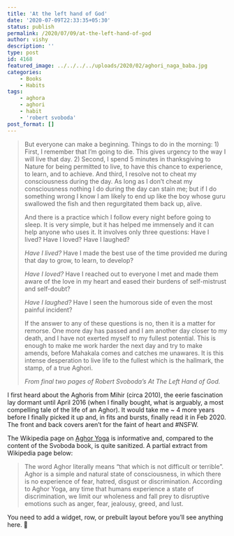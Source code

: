 ```yaml
---
title: 'At the left hand of God'
date: '2020-07-09T22:33:35+05:30'
status: publish
permalink: /2020/07/09/at-the-left-hand-of-god
author: vishy
description: ''
type: post
id: 4168
featured_image: ../../../../uploads/2020/02/aghori_naga_baba.jpg
categories: 
    - Books
    - Habits
tags:
    - aghora
    - aghori
    - habit
    - 'robert svoboda'
post_format: []
---
```

> But everyone can make a beginning. Things to do in the morning: 1) First, I remember that I’m going to die. This gives urgency to the way I will live that day. 2) Second, I spend 5 minutes in thanksgiving to Nature for being permitted to live, to have this chance to experience, to learn, and to achieve. And third, I resolve not to cheat my consciousness during the day. As long as I don’t cheat my consciousness nothing I do during the day can stain me; but if I do something wrong I know I am likely to end up like the boy whose guru swallowed the fish and then regurgitated them back up, alive.
> 
> And there is a practice which I follow every night before going to sleep. It is very simple, but it has helped me immensely and it can help anyone who uses it. It involves only three questions: Have I lived? Have I loved? Have I laughed?
> 
> *Have I lived?* Have I made the best use of the time provided me during that day to grow, to learn, to develop?
> 
> *Have I loved?* Have I reached out to everyone I met and made them aware of the love in my heart and eased their burdens of self-mistrust and self-doubt?
> 
> *Have I laughed?* Have I seen the humorous side of even the most painful incident?
> 
> If the answer to any of these questions is no, then it is a matter for remorse. One more day has passed and I am another day closer to my death, and I have not exerted myself to my fullest potential. This is enough to make me work harder the next day and try to make amends, before Mahakala comes and catches me unawares. It is this intense desperation to live life to the fullest which is the hallmark, the stamp, of a true Aghori.
> 
> <cite>From final two pages of Robert Svoboda’s At The Left Hand of God.</cite>

I first heard about the Aghoris from Mihir (circa 2010), the eerie fascination lay dormant until April 2016 (when I finally bought, what is arguably, a most compelling tale of the life of an Aghor). It would take me ~ 4 more years before I finally picked it up and, in fits and bursts, finally read it in Feb 2020. The front and back covers aren’t for the faint of heart and #NSFW.

The Wikipedia page on [Aghor Yoga](https://en.wikipedia.org/wiki/Aghor_Yoga) is informative and, compared to the content of the Svoboda book, is quite sanitized. A partial extract from Wikipedia page below:

> The word Aghor literally means “that which is not difficult or terrible”. Aghor is a simple and natural state of consciousness, in which there is no experience of fear, hatred, disgust or discrimination. According to Aghor Yoga, any time that humans experience a state of discrimination, we limit our wholeness and fall prey to disruptive emotions such as anger, fear, jealousy, greed, and lust.

<div>You need to add a widget, row, or prebuilt layout before you’ll see anything here. 🙂</div>